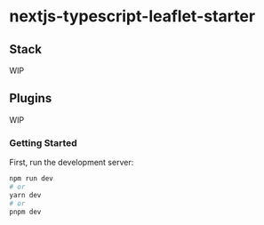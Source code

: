 # nextjs-typescript-leaflet-starter

## Stack
WIP

## Plugins
WIP

### Getting Started

First, run the development server:

```bash
npm run dev
# or
yarn dev
# or
pnpm dev
```
